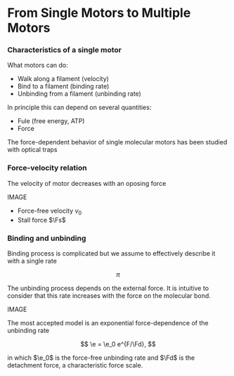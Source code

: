 # From Single Motors to Multiple Motors

### Characteristics of a single motor

What motors can do:
- Walk along a filament (velocity)
- Bind to a filament (binding rate)
- Unbinding from a filament (unbinding rate)

In principle this can depend on several quantities:
- Fule (free energy, ATP)
- Force


The force-dependent behavior of single molecular motors has been studied with optical traps

### Force-velocity relation

The velocity of motor decreases with an oposing force

IMAGE

- Force-free velocity $v_0$
- Stall force $\Fs$

### Binding and unbinding

Binding process is complicated but we assume to effectively describe it with a single rate

$$
\pi
$$

The unbinding process depends on the external force. It is intuitive to consider that this rate increases with the force on the molecular bond.

IMAGE

The most accepted model is an exponential force-dependence of the unbinding rate

$$
\e = \e_0 e^{F/\Fd},
$$

in which $\e_0$ is the force-free unbinding rate and $\Fd$ is the detachment force, a characteristic force scale. 